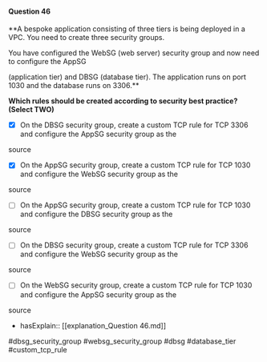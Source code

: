 #### Question  46


**A bespoke application consisting of three tiers is being deployed in a VPC. You need to create three security groups.

You have configured the WebSG (web server) security group and now need to configure the AppSG

(application tier) and DBSG (database tier). The application runs on port 1030 and the database runs on 3306.**


**Which rules should be created according to security best practice? (Select TWO)**


- [x] On the DBSG security group, create a custom TCP rule for TCP 3306 and configure the AppSG security group as the

source


- [x] On the AppSG security group, create a custom TCP rule for TCP 1030 and configure the WebSG security group as the

source


- [ ] On the AppSG security group, create a custom TCP rule for TCP 1030 and configure the DBSG security group as the

source


- [ ] On the DBSG security group, create a custom TCP rule for TCP 3306 and configure the WebSG security group as the

source


- [ ] On the WebSG security group, create a custom TCP rule for TCP 1030 and configure the AppSG security group as the

source



- hasExplain:: [[explanation_Question  46.md]]

#dbsg_security_group #websg_security_group #dbsg #database_tier #custom_tcp_rule 